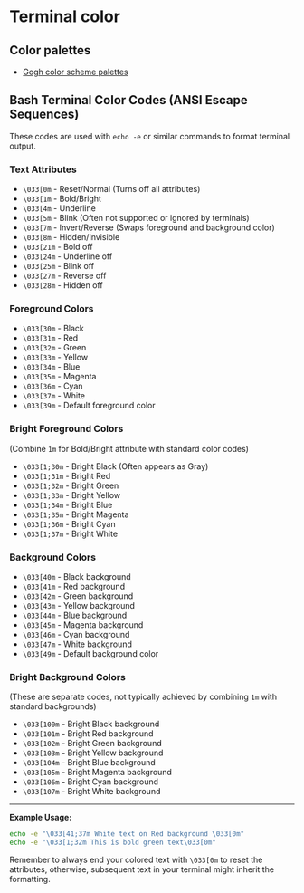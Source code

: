 # Terminal color

## Color palettes

- [Gogh color scheme palettes](https://github.com/Gogh-Co/Gogh)

## Bash Terminal Color Codes (ANSI Escape Sequences)

These codes are used with `echo -e` or similar commands to format terminal output.

### Text Attributes

- `\033[0m` - Reset/Normal (Turns off all attributes)
- `\033[1m` - Bold/Bright
- `\033[4m` - Underline
- `\033[5m` - Blink (Often not supported or ignored by terminals)
- `\033[7m` - Invert/Reverse (Swaps foreground and background color)
- `\033[8m` - Hidden/Invisible
- `\033[21m` - Bold off
- `\033[24m` - Underline off
- `\033[25m` - Blink off
- `\033[27m` - Reverse off
- `\033[28m` - Hidden off

### Foreground Colors

- `\033[30m` - Black
- `\033[31m` - Red
- `\033[32m` - Green
- `\033[33m` - Yellow
- `\033[34m` - Blue
- `\033[35m` - Magenta
- `\033[36m` - Cyan
- `\033[37m` - White
- `\033[39m` - Default foreground color

### Bright Foreground Colors

(Combine `1m` for Bold/Bright attribute with standard color codes)

- `\033[1;30m` - Bright Black (Often appears as Gray)
- `\033[1;31m` - Bright Red
- `\033[1;32m` - Bright Green
- `\033[1;33m` - Bright Yellow
- `\033[1;34m` - Bright Blue
- `\033[1;35m` - Bright Magenta
- `\033[1;36m` - Bright Cyan
- `\033[1;37m` - Bright White

### Background Colors

- `\033[40m` - Black background
- `\033[41m` - Red background
- `\033[42m` - Green background
- `\033[43m` - Yellow background
- `\033[44m` - Blue background
- `\033[45m` - Magenta background
- `\033[46m` - Cyan background
- `\033[47m` - White background
- `\033[49m` - Default background color

### Bright Background Colors

(These are separate codes, not typically achieved by combining `1m` with standard backgrounds)

- `\033[100m` - Bright Black background
- `\033[101m` - Bright Red background
- `\033[102m` - Bright Green background
- `\033[103m` - Bright Yellow background
- `\033[104m` - Bright Blue background
- `\033[105m` - Bright Magenta background
- `\033[106m` - Bright Cyan background
- `\033[107m` - Bright White background

---

**Example Usage:**

```bash
echo -e "\033[41;37m White text on Red background \033[0m"
echo -e "\033[1;32m This is bold green text\033[0m"
```

Remember to always end your colored text with `\033[0m` to reset the attributes, otherwise, subsequent text in your terminal might inherit the formatting.
